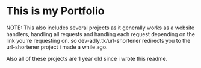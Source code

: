 # This is my Portfolio

NOTE:
This also includes several projects as it generally works as a website handlers, handling all requests and handling each request depending on the link you're requesting on.
so dev-adly.tk/url-shortener redirects you to the url-shortener project i made a while ago.

Also all of these projects are 1 year old since i wrote this readme.
